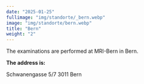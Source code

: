 ```yaml
---
date: "2025-01-25"
fullimage: "img/standorte/_bern.webp"
image: "img/standorte/bern.webp"
title: "Bern"
weight: "2"
---
```


The examinations are performed at MRI-Bern in Bern.

**The address is:**

Schwanengasse 5/7
3011 Bern